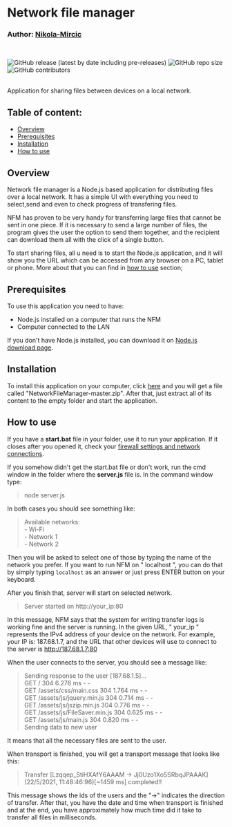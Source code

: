 # Network file manager

### Author: [Nikola-Mircic](https://github.com/Nikola-Mircic)
<br>

![GitHub release (latest by date including pre-releases)](https://img.shields.io/github/v/release/Nikola-Mircic/NetworkFileManager?label=Version&display_name=tag&include_prereleases)
![GitHub repo size](https://img.shields.io/github/repo-size/Nikola-Mircic/NetworkFileManager?label=Download%20size&logo=git)
![GitHub contributors](https://img.shields.io/github/contributors/Nikola-Mircic/NetworkFileManager?color=green&label=Contributors)

<br>
Application for sharing files between devices on a local network.

<br>

## Table of content: ##
- [Overview](#overview)
- [Prerequisites](#prerequisites)
- [Installation](#installation)
- [How to use](#how-to-use) 

## Overview
Network file manager is a Node.js based application for distributing files over a local network. It has a simple UI with everything you need to select,send and even to check progress of transfering files.

NFM has proven to be very handy for transferring large files that cannot be sent in one piece. If it is necessary to send a large number of files, the program gives the user the option to send them together, and the recipient can download them all with the click of a single button.

To start sharing files, all u need is to start the Node.js application, and it will show you the URL which can be accessed from any browser on a PC, tablet or phone. More about that you can find in [how to use](#how-to-use) section;

## Prerequisites
To use this application you need to have:
- Node.js installed on a computer that runs the NFM
- Computer connected to the LAN

If you don't have Node.js installed, you can download it on [Node.js download page](https://nodejs.org/en/download/).

## Installation
To install this application on your computer, click [here](https://github.com/Nikola-Mircic/NetworkFileManager/archive/refs/heads/master.zip) and you will get a file called "NetworkFileManager-master.zip". After that, just extract all of its content to the empty folder and start the application.

## How to use
If you have a **start.bat** file in your folder, use it to run your application. If it closes after you opened it, check your <u>firewall settings and network connections</u>.

If you somehow didn't get the start.bat file or don't work, run the cmd window in the folder where the **server.js** file is. In the command window type:
> node server.js

In both cases you should see something like:
>Available networks: <br>
>  \- Wi-Fi <br>
>  \- Network 1 <br>
>  \- Network 2 <br>

Then you will be asked to select one of those by typing the name of the network you prefer.
If you want to run NFM on " localhost ", you can do that by simply typing `localhost` as an answer or just press ENTER button on your keyboard.

After you finish that, server will start on selected network.

> Server started on http://your_ip:80

In this message, NFM says that the system for writing transfer logs is working fine and the server is running. In the given URL, " your_ip " represents the IPv4 address of your device on the network. For example, your IP is:  187.68.1.7, and the URL that other devices will use to connect to the server is http://187.68.1.7:80

When the user connects to the server, you should see a message like:<br>
> Sending response to the user [187.68.1.5]...<br>
> GET / 304 6.276 ms - -<br>
> GET /assets/css/main.css 304 1.764 ms - -<br>
> GET /assets/js/jquery.min.js 304 0.714 ms - -<br>
> GET /assets/js/jszip.min.js 304 0.776 ms - -<br>
> GET /assets/js/FileSaver.min.js 304 0.625 ms - -<br>
> GET /assets/js/main.js 304 0.820 ms - -<br>
> Sending data to new user<br>

It means that all the necessary files are sent to the user.

When transport is finished, you will get a transport message that looks like this:
> Transfer [Lzqqep_StiHXAfY6AAAM -> Jj0Uzo1Xo5SRbqJPAAAK] (22/5/2021, 11:48:46:96)[~1459 ms] completed!!

This message shows the ids of the users and the "->" indicates the direction of transfer. After that, you have the date and time when transport is finished and at the end, you have approximately how much time did it take to transfer all files in milliseconds.
